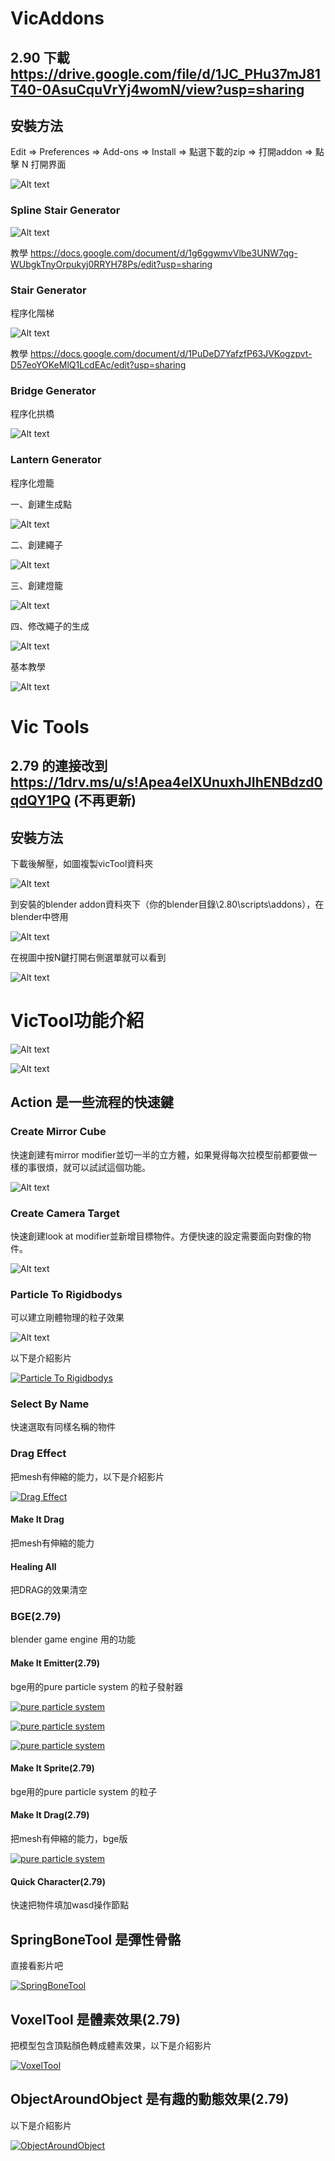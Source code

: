 # VicAddons

## 2.90 下載 https://drive.google.com/file/d/1JC_PHu37mJ81T40-0AsuCquVrYj4womN/view?usp=sharing

## 安裝方法

Edit => Preferences => Add-ons => Install => 點選下載的zip => 打開addon => 點擊 N 打開界面

![Alt text](/imgs/vicAddons/pss_interface.jpg)

### Spline Stair Generator

![Alt text](/imgs/vicAddons/pss_perform.gif)

教學 https://docs.google.com/document/d/1g6ggwmvVlbe3UNW7qg-WUbgkTnyOrpukyj0RRYH78Ps/edit?usp=sharing

### Stair Generator

程序化階梯

![Alt text](/imgs/vicAddons/blenderStair.gif)

教學 https://docs.google.com/document/d/1PuDeD7YafzfP63JVKogzpvt-D57eoYOKeMlQ1LcdEAc/edit?usp=sharing

### Bridge Generator

程序化拱橋

![Alt text](/imgs/vicAddons/blenderBridge.gif)

### Lantern Generator

程序化燈籠

一、創建生成點

![Alt text](/imgs/vicAddons/createProxy.gif)

二、創建繩子

![Alt text](/imgs/vicAddons/createConnect.gif)

三、創建燈籠

![Alt text](/imgs/vicAddons/createLantern.gif)

四、修改繩子的生成

![Alt text](/imgs/vicAddons/changeRope.gif)

基本教學

![Alt text](/imgs/vicAddons/lanternTutorial.gif)

# Vic Tools

## 2.79 的連接改到 https://1drv.ms/u/s!Apea4elXUnuxhJIhENBdzd0qdQY1PQ (不再更新)

## 安裝方法

下載後解壓，如圖複製vicTool資料夾

![Alt text](/imgs/vicTools/img3.png)

到安裝的blender addon資料夾下（你的blender目錄\2.80\scripts\addons），在blender中啓用

![Alt text](/imgs/vicTools/img4.png)

在視圖中按N鍵打開右側選單就可以看到

![Alt text](/imgs/vicTools/img5.png)

# VicTool功能介紹

![Alt text](/imgs/vicTools/img1.png)

![Alt text](/imgs/vicTools/img2.png)

## Action 是一些流程的快速鍵

### Create Mirror Cube 

快速創建有mirror modifier並切一半的立方體，如果覺得每次拉模型前都要做一樣的事很煩，就可以試試這個功能。

![Alt text](/imgs/vicTools/CreateMirrorCube.gif)

### Create Camera Target

快速創建look at modifier並新增目標物件。方便快速的設定需要面向對像的物件。

![Alt text](/imgs/vicTools/CreateLookAt.gif)

### Particle To Rigidbodys

可以建立剛體物理的粒子效果

![Alt text](/imgs/vicTools/particlesToRigidbody.gif)

以下是介紹影片

[![Particle To Rigidbodys](http://img.youtube.com/vi/G61hp533SEk/0.jpg)](https://www.youtube.com/watch?v=G61hp533SEk "Particle To Rigidbodys")

### Select By Name

快速選取有同樣名稱的物件

### Drag Effect

把mesh有伸縮的能力，以下是介紹影片

[![Drag Effect](http://img.youtube.com/vi/5haIDFWUm-Y/0.jpg)](https://www.youtube.com/watch?v=5haIDFWUm-Y "Drag Effect")

#### Make It Drag

把mesh有伸縮的能力

#### Healing All

把DRAG的效果清空

### BGE(2.79)

blender game engine 用的功能

#### Make It Emitter(2.79)

bge用的pure particle system 的粒子發射器

[![pure particle system](http://img.youtube.com/vi/UIB5_1OyqcY/0.jpg)](https://www.youtube.com/watch?v=UIB5_1OyqcY "pure particle system")

[![pure particle system](http://img.youtube.com/vi/bcfBA7S42d4/0.jpg)](https://www.youtube.com/watch?v=bcfBA7S42d4 "pure particle system")

[![pure particle system](http://img.youtube.com/vi/4-qa2oTSPC8/0.jpg)](https://www.youtube.com/watch?v=4-qa2oTSPC8 "pure particle system")

#### Make It Sprite(2.79)

bge用的pure particle system 的粒子

#### Make It Drag(2.79)

把mesh有伸縮的能力，bge版

[![pure particle system](http://img.youtube.com/vi/XEqQVRYO_i4/0.jpg)](https://www.youtube.com/watch?v=XEqQVRYO_i4 "pure particle system")

#### Quick Character(2.79)

快速把物件填加wasd操作節點

## SpringBoneTool 是彈性骨骼

直接看影片吧

[![SpringBoneTool](http://img.youtube.com/vi/Up4L2wYsorI/0.jpg)](https://www.youtube.com/watch?v=Up4L2wYsorI "SpringBoneTool")

## VoxelTool 是體素效果(2.79)

把模型包含頂點顏色轉成體素效果，以下是介紹影片

[![VoxelTool](http://img.youtube.com/vi/VU7X1fNcg7M/0.jpg)](https://www.youtube.com/watch?v=VU7X1fNcg7M "VoxelTool")

## ObjectAroundObject 是有趣的動態效果(2.79)

以下是介紹影片

[![ObjectAroundObject](http://img.youtube.com/vi/F9LaiSzq4Sg/0.jpg)](https://www.youtube.com/watch?v=F9LaiSzq4Sg "ObjectAroundObject")


